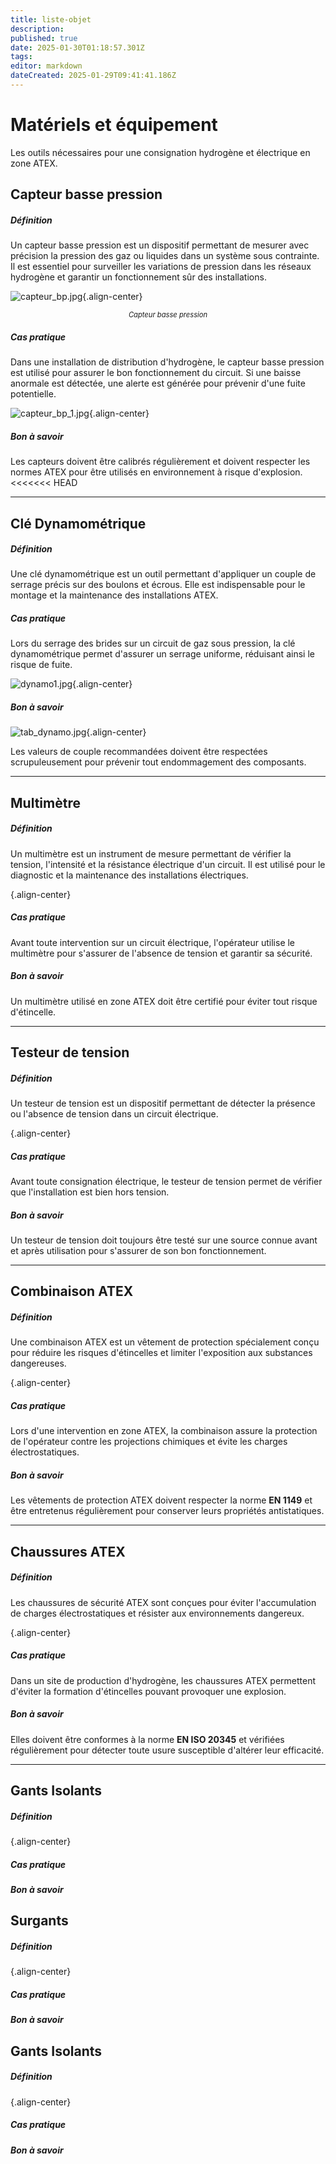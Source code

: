 ```yaml
---
title: liste-objet
description: 
published: true
date: 2025-01-30T01:18:57.301Z
tags: 
editor: markdown
dateCreated: 2025-01-29T09:41:41.186Z
---
```


# Matériels et équipement

Les outils nécessaires pour une consignation hydrogène et électrique en zone ATEX.

## Capteur basse pression

##### Définition

Un capteur basse pression est un dispositif permettant de mesurer avec précision la pression des gaz ou liquides dans un système sous contrainte. Il est essentiel pour surveiller les variations de pression dans les réseaux hydrogène et garantir un fonctionnement sûr des installations.

![capteur_bp.jpg](/images/matos/capteur/capteur_bp.jpg){.align-center}
<div style="text-align: center; font-size: 0.8em; font-style: italic">Capteur basse pression</div>

##### Cas pratique

Dans une installation de distribution d'hydrogène, le capteur basse pression est utilisé pour assurer le bon fonctionnement du circuit. Si une baisse anormale est détectée, une alerte est générée pour prévenir d'une fuite potentielle.

![capteur_bp_1.jpg](/images/matos/capteur/capteur_bp_1.jpg){.align-center}

##### Bon à savoir

Les capteurs doivent être calibrés régulièrement et doivent respecter les normes ATEX pour être utilisés en environnement à risque d'explosion.
<<<<<<< HEAD

---

## Clé Dynamométrique

##### Définition

Une clé dynamométrique est un outil permettant d'appliquer un couple de serrage précis sur des boulons et écrous. Elle est indispensable pour le montage et la maintenance des installations ATEX.

##### Cas pratique

Lors du serrage des brides sur un circuit de gaz sous pression, la clé dynamométrique permet d'assurer un serrage uniforme, réduisant ainsi le risque de fuite.

![dynamo1.jpg](/images/matos/dynamo/dynamo1.jpg){.align-center}

##### Bon à savoir

![tab_dynamo.jpg](/images/matos/dynamo/tab_dynamo.jpg){.align-center}

Les valeurs de couple recommandées doivent être respectées scrupuleusement pour prévenir tout endommagement des composants.

---

## Multimètre

##### Définition

Un multimètre est un instrument de mesure permettant de vérifier la tension, l'intensité et la résistance électrique d'un circuit. Il est utilisé pour le diagnostic et la maintenance des installations électriques.

{.align-center}

##### Cas pratique

Avant toute intervention sur un circuit électrique, l'opérateur utilise le multimètre pour s'assurer de l'absence de tension et garantir sa sécurité.

##### Bon à savoir

Un multimètre utilisé en zone ATEX doit être certifié pour éviter tout risque d'étincelle.

---

## Testeur de tension

##### Définition

Un testeur de tension est un dispositif permettant de détecter la présence ou l'absence de tension dans un circuit électrique.

{.align-center}

##### Cas pratique

Avant toute consignation électrique, le testeur de tension permet de vérifier que l'installation est bien hors tension.

##### Bon à savoir

Un testeur de tension doit toujours être testé sur une source connue avant et après utilisation pour s'assurer de son bon fonctionnement.

---

## Combinaison ATEX

##### Définition

Une combinaison ATEX est un vêtement de protection spécialement conçu pour réduire les risques d'étincelles et limiter l'exposition aux substances dangereuses.

{.align-center}

##### Cas pratique

Lors d'une intervention en zone ATEX, la combinaison assure la protection de l'opérateur contre les projections chimiques et évite les charges électrostatiques.

##### Bon à savoir

Les vêtements de protection ATEX doivent respecter la norme **EN 1149** et être entretenus régulièrement pour conserver leurs propriétés antistatiques.

---

## Chaussures ATEX

##### Définition

Les chaussures de sécurité ATEX sont conçues pour éviter l'accumulation de charges électrostatiques et résister aux environnements dangereux.

{.align-center}

##### Cas pratique

Dans un site de production d'hydrogène, les chaussures ATEX permettent d'éviter la formation d'étincelles pouvant provoquer une explosion.

##### Bon à savoir

Elles doivent être conformes à la norme **EN ISO 20345** et vérifiées régulièrement pour détecter toute usure susceptible d'altérer leur efficacité.

---

## Gants Isolants

##### Définition



{.align-center}

##### Cas pratique


##### Bon à savoir


## Surgants

##### Définition



{.align-center}

##### Cas pratique


##### Bon à savoir


## Gants Isolants

##### Définition



{.align-center}

##### Cas pratique


##### Bon à savoir


